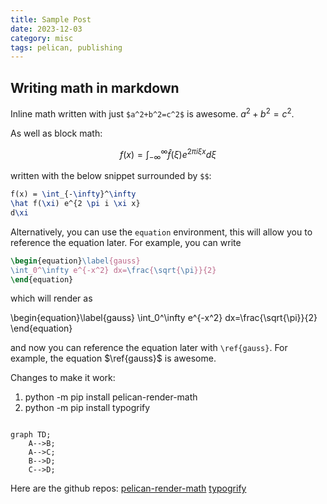 ```yaml
---
title: Sample Post
date: 2023-12-03
category: misc
tags: pelican, publishing
---
```



## Writing math in markdown

Inline math written with just `$a^2+b^2=c^2$` is awesome. $a^2+b^2=c^2$.

As well as block math:

$$
f(x) = \int_{-\infty}^\infty
\hat f(\xi) e^{2 \pi i \xi x}
 d\xi
$$

written with the below snippet surrounded by `$$`:
```latex
f(x) = \int_{-\infty}^\infty
\hat f(\xi) e^{2 \pi i \xi x}
d\xi
```

Alternatively, you can use the `equation` environment, this will allow you to reference the equation later. For example, you can write

```latex
\begin{equation}\label{gauss}
\int_0^\infty e^{-x^2} dx=\frac{\sqrt{\pi}}{2} 
\end{equation}
```  

which will render as

\begin{equation}\label{gauss}
\int_0^\infty e^{-x^2} dx=\frac{\sqrt{\pi}}{2} 
\end{equation}

and now you can reference the equation later with `\ref{gauss}`. For example, the equation $\ref{gauss}$ is awesome.



Changes to make it work:

1. python -m pip install pelican-render-math
2. python -m pip install typogrify




```mermaid

graph TD;
    A-->B;
    A-->C;
    B-->D;
    C-->D;
```


Here are the github repos:
[pelican-render-math](https://github.com/pelican-plugins/render-math)
[typogrify](https://github.com/mintchaos/typogrify)
